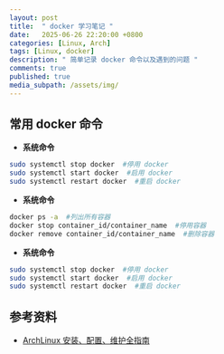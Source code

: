```yaml
---
layout: post
title:  " docker 学习笔记 "
date:   2025-06-26 22:20:00 +0800
categories: [Linux, Arch]
tags: [Linux, docker]
description: " 简单记录 docker 命令以及遇到的问题 "
comments: true
published: true
media_subpath: /assets/img/
---
```



## 常用 docker 命令

- **系统命令**
```bash
sudo systemctl stop docker  #停用 docker 
sudo systemctl start docker  #启用 docker 
sudo systemctl restart docker  #重启 docker 
```

- **系统命令**
```bash
docker ps -a  #列出所有容器
docker stop container_id/container_name  #停用容器
docker remove container_id/container_name  #删除容器 
```

- **系统命令**
```bash
sudo systemctl stop docker  #停用 docker 
sudo systemctl start docker  #启用 docker 
sudo systemctl restart docker  #重启 docker 
```




## 参考资料

- [ArchLinux 安装、配置、维护全指南](https://arch.icekylin.online/guide/rookie/pre-install.html)




